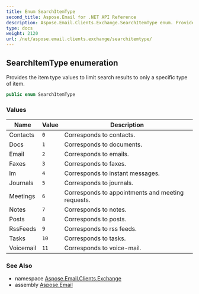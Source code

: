 ```yaml
---
title: Enum SearchItemType
second_title: Aspose.Email for .NET API Reference
description: Aspose.Email.Clients.Exchange.SearchItemType enum. Provides the item type values to limit search results to only a specific type of item
type: docs
weight: 2120
url: /net/aspose.email.clients.exchange/searchitemtype/
---
```

## SearchItemType enumeration

Provides the item type values to limit search results to only a specific type of item.

```csharp
public enum SearchItemType
```

### Values

| Name | Value | Description |
| --- | --- | --- |
| Contacts | `0` | Corresponds to contacts. |
| Docs | `1` | Corresponds to documents. |
| Email | `2` | Corresponds to emails. |
| Faxes | `3` | Corresponds to faxes. |
| Im | `4` | Corresponds to instant messages. |
| Journals | `5` | Corresponds to journals. |
| Meetings | `6` | Corresponds to appointments and meeting requests. |
| Notes | `7` | Corresponds to notes. |
| Posts | `8` | Corresponds to posts. |
| RssFeeds | `9` | Corresponds to rss feeds. |
| Tasks | `10` | Corresponds to tasks. |
| Voicemail | `11` | Corresponds to voice-mail. |

### See Also

* namespace [Aspose.Email.Clients.Exchange](../../aspose.email.clients.exchange/)
* assembly [Aspose.Email](../../)


